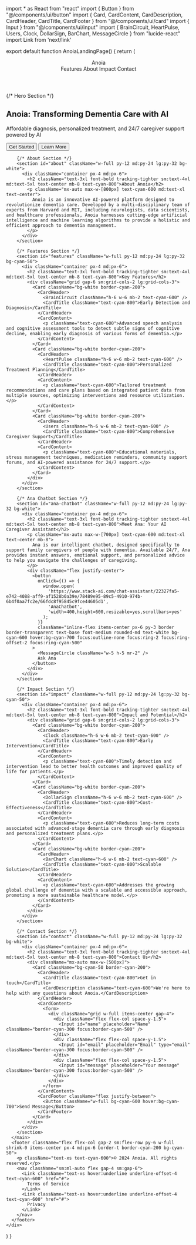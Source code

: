import * as React from "react"
import { Button } from "@/components/ui/button"
import { Card, CardContent, CardDescription, CardHeader, CardTitle, CardFooter } from "@/components/ui/card"
import { Input } from "@/components/ui/input"
import { BrainCircuit, HeartPulse, Users, Clock, DollarSign, BarChart, MessageCircle } from "lucide-react"
import Link from 'next/link'

export default function AnoiaLandingPage() {
  return (
    <div className="flex flex-col min-h-screen bg-cyan-50">
      <header className="px-4 lg:px-6 h-14 flex items-center bg-cyan-600 text-white">
        <Link className="flex items-center justify-center" href="#">
          <BrainCircuit className="h-6 w-6" />
          <span className="ml-2 font-bold">Anoia</span>
        </Link>
        <nav className="ml-auto flex gap-4 sm:gap-6">
          <Link className="text-sm font-medium hover:underline underline-offset-4" href="#features">
            Features
          </Link>
          <Link className="text-sm font-medium hover:underline underline-offset-4" href="#about">
            About
          </Link>
          <Link className="text-sm font-medium hover:underline underline-offset-4" href="#impact">
            Impact
          </Link>
          <Link className="text-sm font-medium hover:underline underline-offset-4" href="#contact">
            Contact
          </Link>
        </nav>
      </header>
      <main className="flex-1">
        {/* Hero Section */}
        <section className="w-full py-12 md:py-24 lg:py-32 xl:py-48">
          <div className="container px-4 md:px-6">
            <div className="flex flex-col items-center space-y-4 text-center">
              <div className="space-y-2">
                <h1 className="text-3xl font-bold tracking-tighter sm:text-4xl md:text-5xl lg:text-6xl/none text-cyan-800">
                  Anoia: Transforming Dementia Care with AI
                </h1>
                <p className="mx-auto max-w-[700px] text-cyan-600 md:text-xl">
                  Affordable diagnosis, personalized treatment, and 24/7 caregiver support powered by AI
                </p>
              </div>
              <div className="space-x-4">
                <Button className="bg-cyan-600 hover:bg-cyan-700">Get Started</Button>
                <Button variant="outline" className="text-cyan-600 border-cyan-600 hover:bg-cyan-100">Learn More</Button>
              </div>
            </div>
          </div>
        </section>

        {/* About Section */}
        <section id="about" className="w-full py-12 md:py-24 lg:py-32 bg-white">
          <div className="container px-4 md:px-6">
            <h2 className="text-3xl font-bold tracking-tighter sm:text-4xl md:text-5xl text-center mb-8 text-cyan-800">About Anoia</h2>
            <p className="mx-auto max-w-[800px] text-cyan-600 md:text-xl text-center">
              Anoia is an innovative AI-powered platform designed to revolutionize dementia care. Developed by a multi-disciplinary team of experts from Harvard and MIT, including neurologists, data scientists, and healthcare professionals, Anoia harnesses cutting-edge artificial intelligence and machine learning algorithms to provide a holistic and efficient approach to dementia management.
            </p>
          </div>
        </section>

        {/* Features Section */}
        <section id="features" className="w-full py-12 md:py-24 lg:py-32 bg-cyan-50">
          <div className="container px-4 md:px-6">
            <h2 className="text-3xl font-bold tracking-tighter sm:text-4xl md:text-5xl text-center mb-8 text-cyan-800">Key Features</h2>
            <div className="grid gap-6 sm:grid-cols-2 lg:grid-cols-3">
              <Card className="bg-white border-cyan-200">
                <CardHeader>
                  <BrainCircuit className="h-6 w-6 mb-2 text-cyan-600" />
                  <CardTitle className="text-cyan-800">Early Detection and Diagnosis</CardTitle>
                </CardHeader>
                <CardContent>
                  <p className="text-cyan-600">Advanced speech analysis and cognitive assessment tools to detect subtle signs of cognitive decline, enabling early diagnosis of various forms of dementia.</p>
                </CardContent>
              </Card>
              <Card className="bg-white border-cyan-200">
                <CardHeader>
                  <HeartPulse className="h-6 w-6 mb-2 text-cyan-600" />
                  <CardTitle className="text-cyan-800">Personalized Treatment Planning</CardTitle>
                </CardHeader>
                <CardContent>
                  <p className="text-cyan-600">Tailored treatment recommendations and care plans based on integrated patient data from multiple sources, optimizing interventions and resource utilization.</p>
                </CardContent>
              </Card>
              <Card className="bg-white border-cyan-200">
                <CardHeader>
                  <Users className="h-6 w-6 mb-2 text-cyan-600" />
                  <CardTitle className="text-cyan-800">Comprehensive Caregiver Support</CardTitle>
                </CardHeader>
                <CardContent>
                  <p className="text-cyan-600">Educational materials, stress management techniques, medication reminders, community support forums, and AI-powered assistance for 24/7 support.</p>
                </CardContent>
              </Card>
            </div>
          </div>
        </section>

        {/* Ana Chatbot Section */}
        <section id="ana-chatbot" className="w-full py-12 md:py-24 lg:py-32 bg-white">
          <div className="container px-4 md:px-6">
            <h2 className="text-3xl font-bold tracking-tighter sm:text-4xl md:text-5xl text-center mb-8 text-cyan-800">Meet Ana: Your AI Caregiver Assistant</h2>
            <p className="mx-auto max-w-[700px] text-cyan-600 md:text-xl text-center mb-8">
              Ana is our intelligent chatbot, designed specifically to support family caregivers of people with dementia. Available 24/7, Ana provides instant answers, emotional support, and personalized advice to help you navigate the challenges of caregiving.
            </p>
            <div className="flex justify-center">
              <button
                onClick={() => {
                  window.open(
                    'https://www.stack-ai.com/chat-assistant/22327fa5-e742-4088-aff9-af1528b0a39e/78489e95-89c5-4910-974b-6b4f0aa7fc2e/66fdc8f95845c9fce44605d1',
                    'AnaChatbot',
                    'width=400,height=600,resizable=yes,scrollbars=yes'
                  );
                }}
                className="inline-flex items-center px-6 py-3 border border-transparent text-base font-medium rounded-md text-white bg-cyan-600 hover:bg-cyan-700 focus:outline-none focus:ring-2 focus:ring-offset-2 focus:ring-cyan-500"
              >
                <MessageCircle className="w-5 h-5 mr-2" />
                Ask Ana
              </button>
            </div>
          </div>
        </section>

        {/* Impact Section */}
        <section id="impact" className="w-full py-12 md:py-24 lg:py-32 bg-cyan-50">
          <div className="container px-4 md:px-6">
            <h2 className="text-3xl font-bold tracking-tighter sm:text-4xl md:text-5xl text-center mb-8 text-cyan-800">Impact and Potential</h2>
            <div className="grid gap-6 sm:grid-cols-2 lg:grid-cols-3">
              <Card className="bg-white border-cyan-200">
                <CardHeader>
                  <Clock className="h-6 w-6 mb-2 text-cyan-600" />
                  <CardTitle className="text-cyan-800">Early Intervention</CardTitle>
                </CardHeader>
                <CardContent>
                  <p className="text-cyan-600">Timely detection and intervention lead to better health outcomes and improved quality of life for patients.</p>
                </CardContent>
              </Card>
              <Card className="bg-white border-cyan-200">
                <CardHeader>
                  <DollarSign className="h-6 w-6 mb-2 text-cyan-600" />
                  <CardTitle className="text-cyan-800">Cost-Effectiveness</CardTitle>
                </CardHeader>
                <CardContent>
                  <p className="text-cyan-600">Reduces long-term costs associated with advanced-stage dementia care through early diagnosis and personalized treatment plans.</p>
                </CardContent>
              </Card>
              <Card className="bg-white border-cyan-200">
                <CardHeader>
                  <BarChart className="h-6 w-6 mb-2 text-cyan-600" />
                  <CardTitle className="text-cyan-800">Scalable Solution</CardTitle>
                </CardHeader>
                <CardContent>
                  <p className="text-cyan-600">Addresses the growing global challenge of dementia with a scalable and accessible approach, promoting a more sustainable healthcare model.</p>
                </CardContent>
              </Card>
            </div>
          </div>
        </section>

        {/* Contact Section */}
        <section id="contact" className="w-full py-12 md:py-24 lg:py-32 bg-white">
          <div className="container px-4 md:px-6">
            <h2 className="text-3xl font-bold tracking-tighter sm:text-4xl md:text-5xl text-center mb-8 text-cyan-800">Contact Us</h2>
            <div className="mx-auto max-w-[500px]">
              <Card className="bg-cyan-50 border-cyan-200">
                <CardHeader>
                  <CardTitle className="text-cyan-800">Get in touch</CardTitle>
                  <CardDescription className="text-cyan-600">We're here to help with any questions about Anoia.</CardDescription>
                </CardHeader>
                <CardContent>
                  <form>
                    <div className="grid w-full items-center gap-4">
                      <div className="flex flex-col space-y-1.5">
                        <Input id="name" placeholder="Name" className="border-cyan-300 focus:border-cyan-500" />
                      </div>
                      <div className="flex flex-col space-y-1.5">
                        <Input id="email" placeholder="Email" type="email" className="border-cyan-300 focus:border-cyan-500" />
                      </div>
                      <div className="flex flex-col space-y-1.5">
                        <Input id="message" placeholder="Your message" className="border-cyan-300 focus:border-cyan-500" />
                      </div>
                    </div>
                  </form>
                </CardContent>
                <CardFooter className="flex justify-between">
                  <Button className="w-full bg-cyan-600 hover:bg-cyan-700">Send Message</Button>
                </CardFooter>
              </Card>
            </div>
          </div>
        </section>
      </main>
      <footer className="flex flex-col gap-2 sm:flex-row py-6 w-full shrink-0 items-center px-4 md:px-6 border-t border-cyan-200 bg-cyan-50">
        <p className="text-xs text-cyan-600">© 2024 Anoia. All rights reserved.</p>
        <nav className="sm:ml-auto flex gap-4 sm:gap-6">
          <Link className="text-xs hover:underline underline-offset-4 text-cyan-600" href="#">
            Terms of Service
          </Link>
          <Link className="text-xs hover:underline underline-offset-4 text-cyan-600" href="#">
            Privacy
          </Link>
        </nav>
      </footer>
    </div>
  )
}
